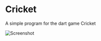 # Cricket
A simple program for the dart game Cricket

![Screenshot](https://raw.github.com/zcarciu/Cricket/master/cricket_screenshot.png)
